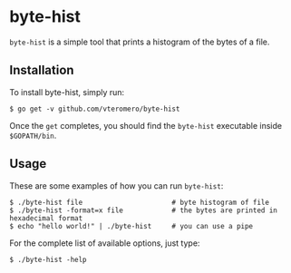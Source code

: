 # byte-hist
`byte-hist` is a simple tool that prints a histogram of the bytes of a file.
## Installation
To install byte-hist, simply run:
```
$ go get -v github.com/vteromero/byte-hist
```
Once the `get` completes, you should find the `byte-hist` executable inside
`$GOPATH/bin`.
## Usage
These are some examples of how you can run `byte-hist`:
```
$ ./byte-hist file                      # byte histogram of file
$ ./byte-hist -format=x file            # the bytes are printed in hexadecimal format
$ echo "hello world!" | ./byte-hist     # you can use a pipe
```
For the complete list of available options, just type:
```
$ ./byte-hist -help
```

